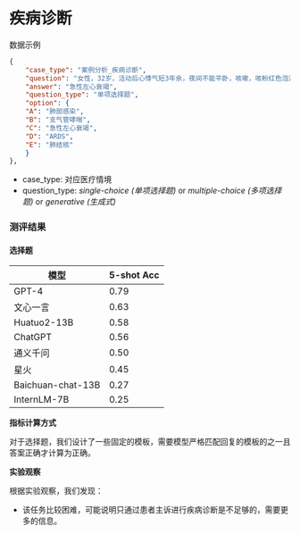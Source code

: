 # 疾病诊断

数据示例

```json
{
    "case_type": "案例分析_疾病诊断",
    "question": "女性，32岁，活动后心悸气短3年余，夜间不能平卧，咳嗽，咳粉红色泡沫样痰1小时来诊。1周前发热，咽痛，咳嗽，呼吸30次/min，双肺布满干湿性啰音，心界向两侧扩大，心尖部2/6级收缩期吹风样杂音。最可能的诊断是（　　）。",
    "answer": "急性左心衰竭",
    "question_type": "单项选择题",
    "option": {
    "A": "肺部感染",
    "B": "支气管哮喘",
    "C": "急性左心衰竭",
    "D": "ARDS",
    "E": "肺结核"
    }
},
```
- case_type: 对应医疗情境
- question_type: *single-choice (单项选择题)* or *multiple-choice (多项选择题)* or *generative (生成式)*

### 测评结果
#### 选择题
| 模型| 5-shot Acc |
|------|------------|
|GPT-4|0.79|
|文心一言|0.63|
|Huatuo2-13B|0.58|
|ChatGPT|0.56|
|通义千问|0.50|
|星火|0.45|
|Baichuan-chat-13B|0.27|
|InternLM-7B|0.25|

**指标计算方式**

对于选择题，我们设计了一些固定的模板，需要模型严格匹配回复的模板的之一且答案正确才计算为正确。

**实验观察**

根据实验观察，我们发现：
- 该任务比较困难，可能说明只通过患者主诉进行疾病诊断是不足够的，需要更多的信息。 

